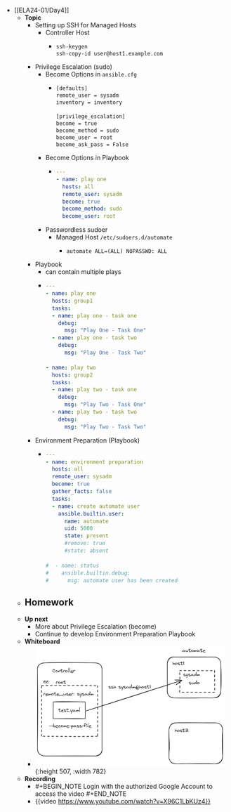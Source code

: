 - [[ELA24-01/Day4]]
	- **Topic**
		- Setting up SSH for Managed Hosts
			- Controller Host
				- ```shell
				  ssh-keygen
				  ssh-copy-id user@host1.example.com
				  ```
		- Privilege Escalation (sudo)
			- Become Options in `ansible.cfg`
				- ```shell
				  [defaults]
				  remote_user = sysadm
				  inventory = inventory
				  
				  [privilege_escalation]
				  become = true
				  become_method = sudo
				  become_user = root
				  become_ask_pass = False
				  ```
			- Become Options in Playbook
				- ```yaml
				  ---
				  - name: play one
				    hosts: all
				    remote_user: sysadm
				    become: true
				    become_method: sudo
				    become_user: root
				  ```
			- Passwordless sudoer
				- Managed Host `/etc/sudoers.d/automate`
					- ```shell
					  automate ALL=(ALL) NOPASSWD: ALL
					  ```
		- Playbook
			- can contain multiple plays
			- ```yaml
			  ---
			  - name: play one
			    hosts: group1
			    tasks:
			    - name: play one - task one
			      debug:
			        msg: "Play One - Task One"
			    - name: play one - task two
			      debug:
			        msg: "Play One - Task Two"
			  
			  - name: play two
			    hosts: group2
			    tasks:
			    - name: play two - task one
			      debug:
			        msg: "Play Two - Task One"
			    - name: play two - task two
			      debug:
			        msg: "Play Two - Task Two"
			  ```
		- Environment Preparation (Playbook)
			- ```yaml
			  ---
			  - name: environment preparation
			    hosts: all
			    remote_user: sysadm
			    become: true
			    gather_facts: false
			    tasks:
			    - name: create automate user
			      ansible.builtin.user:
			        name: automate
			        uid: 5000
			        state: present
			        #remove: true
			        #state: absent
			  
			  #  - name: status
			  #    ansible.builtin.debug:
			  #      msg: automate user has been created
			  ```
	- **Homework**
		-
	- **Up next**
		- More about Privilege Escalation (become)
		- Continue to develop Environment Preparation Playbook
	- **Whiteboard**
		- ![image.png](../assets/image_1733588449470_0.png){:height 507, :width 782}
	- **Recording**
		- #+BEGIN_NOTE
		  Login with the authorized Google Account to access the video
		  #+END_NOTE
		- {{video https://www.youtube.com/watch?v=X96C1LbKUz4}}